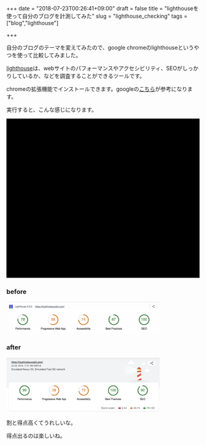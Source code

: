 +++
date = "2018-07-23T00:26:41+09:00"
draft = false
title = "lighthouseを使って自分のブログを計測してみた"
slug = "lighthouse_checking"
tags = ["blog","lighthouse"]

+++

自分のブログのテーマを変えてみたので、google chromeのlighthouseというやつを使って比較してみました。

<!--more-->

[lighthouse](https://github.com/GoogleChrome/lighthouse)は、webサイトのパフォーマンスやアクセシビリティ、SEOがしっかりしているか、などを調査することができるツールです。

chromeの拡張機能でインストールできます。googleの[こちら](https://developers.google.com/web/tools/lighthouse/?hl=ja)が参考になります。

実行すると、こんな感じになります。

<img alt="slack" src="/images/my_blog_old_lighthouse_anime.gif" width=800>

### before

<img alt="slack" src="/images/my_blog_old_lighthouse.png" width=400>

### after

<img alt="slack" src="/images/my_blog_new_lighthouse.png" width=400>

割と得点高くてうれしいな。

得点出るのは楽しいね。

<script type="text/javascript" src="/js/prism.js" async></script>

